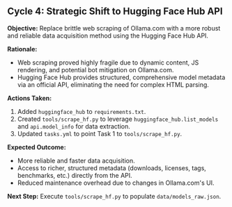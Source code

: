 ## Cycle 4: Strategic Shift to Hugging Face Hub API

**Objective:** Replace brittle web scraping of Ollama.com with a more robust and reliable data acquisition method using the Hugging Face Hub API.

**Rationale:**
*   Web scraping proved highly fragile due to dynamic content, JS rendering, and potential bot mitigation on Ollama.com.
*   Hugging Face Hub provides structured, comprehensive model metadata via an official API, eliminating the need for complex HTML parsing.

**Actions Taken:**
1.  Added `huggingface_hub` to `requirements.txt`.
2.  Created `tools/scrape_hf.py` to leverage `huggingface_hub.list_models` and `api.model_info` for data extraction.
3.  Updated `tasks.yml` to point Task 1 to `tools/scrape_hf.py`.

**Expected Outcome:**
*   More reliable and faster data acquisition.
*   Access to richer, structured metadata (downloads, licenses, tags, benchmarks, etc.) directly from the API.
*   Reduced maintenance overhead due to changes in Ollama.com's UI.

**Next Step:** Execute `tools/scrape_hf.py` to populate `data/models_raw.json`.